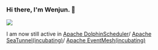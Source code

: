 ### Hi there, I'm Wenjun. 👋 

<img src="https://visitor-badge.laobi.icu/badge?page_id=ruanwenjun.ruanwenjun" style="max-width:100%;">

I am now still active in [Apache DolphinScheduler](https://github.com/apache/dolphinscheduler)/ [Apache SeaTunnel(incubating)](https://github.com/apache/incubator-seatunnel)/ [Apache EventMesh(incubating)](https://github.com/apache/incubator-eventmesh)
